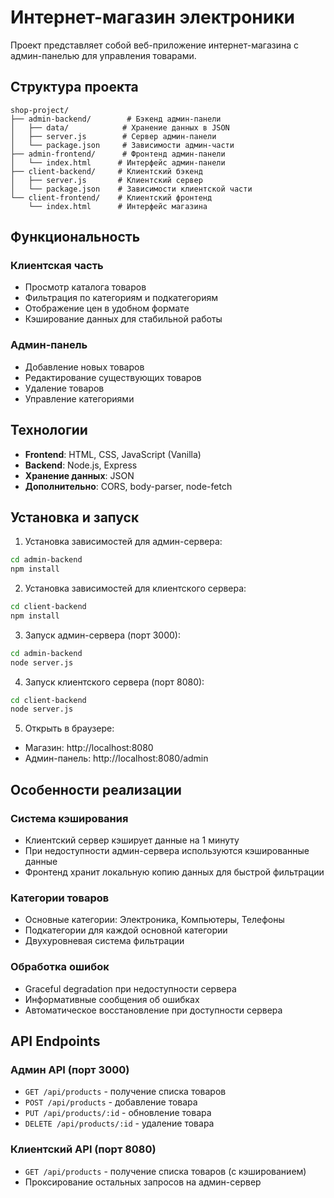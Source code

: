 # Интернет-магазин электроники

Проект представляет собой веб-приложение интернет-магазина с админ-панелью для управления товарами.

## Структура проекта

```
shop-project/
├── admin-backend/        # Бэкенд админ-панели
│   ├── data/            # Хранение данных в JSON
│   ├── server.js        # Сервер админ-панели
│   └── package.json     # Зависимости админ-части
├── admin-frontend/      # Фронтенд админ-панели
│   └── index.html      # Интерфейс админ-панели
├── client-backend/     # Клиентский бэкенд
│   ├── server.js       # Клиентский сервер
│   └── package.json    # Зависимости клиентской части
└── client-frontend/    # Клиентский фронтенд
    └── index.html      # Интерфейс магазина
```

## Функциональность

### Клиентская часть
- Просмотр каталога товаров
- Фильтрация по категориям и подкатегориям
- Отображение цен в удобном формате
- Кэширование данных для стабильной работы

### Админ-панель
- Добавление новых товаров
- Редактирование существующих товаров
- Удаление товаров
- Управление категориями

## Технологии
- **Frontend**: HTML, CSS, JavaScript (Vanilla)
- **Backend**: Node.js, Express
- **Хранение данных**: JSON
- **Дополнительно**: CORS, body-parser, node-fetch

## Установка и запуск

1. Установка зависимостей для админ-сервера:
```bash
cd admin-backend
npm install
```

2. Установка зависимостей для клиентского сервера:
```bash
cd client-backend
npm install
```

3. Запуск админ-сервера (порт 3000):
```bash
cd admin-backend
node server.js
```

4. Запуск клиентского сервера (порт 8080):
```bash
cd client-backend
node server.js
```

5. Открыть в браузере:
- Магазин: http://localhost:8080
- Админ-панель: http://localhost:8080/admin

## Особенности реализации

### Система кэширования
- Клиентский сервер кэширует данные на 1 минуту
- При недоступности админ-сервера используются кэшированные данные
- Фронтенд хранит локальную копию данных для быстрой фильтрации

### Категории товаров
- Основные категории: Электроника, Компьютеры, Телефоны
- Подкатегории для каждой основной категории
- Двухуровневая система фильтрации

### Обработка ошибок
- Graceful degradation при недоступности сервера
- Информативные сообщения об ошибках
- Автоматическое восстановление при доступности сервера

## API Endpoints

### Админ API (порт 3000)
- `GET /api/products` - получение списка товаров
- `POST /api/products` - добавление товара
- `PUT /api/products/:id` - обновление товара
- `DELETE /api/products/:id` - удаление товара

### Клиентский API (порт 8080)
- `GET /api/products` - получение списка товаров (с кэшированием)
- Проксирование остальных запросов на админ-сервер 